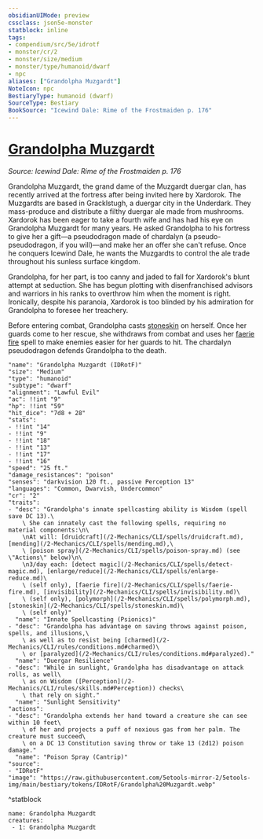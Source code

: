 ```yaml
---
obsidianUIMode: preview
cssclass: json5e-monster
statblock: inline
tags:
- compendium/src/5e/idrotf
- monster/cr/2
- monster/size/medium
- monster/type/humanoid/dwarf
- npc
aliases: ["Grandolpha Muzgardt"]
NoteIcon: npc
BestiaryType: humanoid (dwarf)
SourceType: Bestiary
BookSource: "Icewind Dale: Rime of the Frostmaiden p. 176"
---
```

# [Grandolpha Muzgardt](2-Mechanics/CLI/bestiary/npc/grandolpha-muzgardt-idrotf.md)
*Source: Icewind Dale: Rime of the Frostmaiden p. 176*  

Grandolpha Muzgardt, the grand dame of the Muzgardt duergar clan, has recently arrived at the fortress after being invited here by Xardorok. The Muzgardts are based in Gracklstugh, a duergar city in the Underdark. They mass-produce and distribute a filthy duergar ale made from mushrooms. Xardorok has been eager to take a fourth wife and has had his eye on Grandolpha Muzgardt for many years. He asked Grandolpha to his fortress to give her a gift—a pseudodragon made of chardalyn (a pseudo-pseudodragon, if you will)—and make her an offer she can't refuse. Once he conquers Icewind Dale, he wants the Muzgardts to control the ale trade throughout his sunless surface kingdom.

Grandolpha, for her part, is too canny and jaded to fall for Xardorok's blunt attempt at seduction. She has begun plotting with disenfranchised advisors and warriors in his ranks to overthrow him when the moment is right. Ironically, despite his paranoia, Xardorok is too blinded by his admiration for Grandolpha to foresee her treachery.

Before entering combat, Grandolpha casts [stoneskin](/2-Mechanics/CLI/spells/stoneskin.md) on herself. Once her guards come to her rescue, she withdraws from combat and uses her [faerie fire](/2-Mechanics/CLI/spells/faerie-fire.md) spell to make enemies easier for her guards to hit. The chardalyn pseudodragon defends Grandolpha to the death.

```statblock
"name": "Grandolpha Muzgardt (IDRotF)"
"size": "Medium"
"type": "humanoid"
"subtype": "dwarf"
"alignment": "Lawful Evil"
"ac": !!int "9"
"hp": !!int "59"
"hit_dice": "7d8 + 28"
"stats":
- !!int "14"
- !!int "9"
- !!int "18"
- !!int "13"
- !!int "17"
- !!int "16"
"speed": "25 ft."
"damage_resistances": "poison"
"senses": "darkvision 120 ft., passive Perception 13"
"languages": "Common, Dwarvish, Undercommon"
"cr": "2"
"traits":
- "desc": "Grandolpha's innate spellcasting ability is Wisdom (spell save DC 13).\
    \ She can innately cast the following spells, requiring no material components:\n\
    \nAt will: [druidcraft](/2-Mechanics/CLI/spells/druidcraft.md), [mending](/2-Mechanics/CLI/spells/mending.md),\
    \ [poison spray](/2-Mechanics/CLI/spells/poison-spray.md) (see \"Actions\" below)\n\
    \n3/day each: [detect magic](/2-Mechanics/CLI/spells/detect-magic.md), [enlarge/reduce](/2-Mechanics/CLI/spells/enlarge-reduce.md)\
    \ (self only), [faerie fire](/2-Mechanics/CLI/spells/faerie-fire.md), [invisibility](/2-Mechanics/CLI/spells/invisibility.md)\
    \ (self only), [polymorph](/2-Mechanics/CLI/spells/polymorph.md), [stoneskin](/2-Mechanics/CLI/spells/stoneskin.md)\
    \ (self only)"
  "name": "Innate Spellcasting (Psionics)"
- "desc": "Grandolpha has advantage on saving throws against poison, spells, and illusions,\
    \ as well as to resist being [charmed](/2-Mechanics/CLI/rules/conditions.md#charmed)\
    \ or [paralyzed](/2-Mechanics/CLI/rules/conditions.md#paralyzed)."
  "name": "Duergar Resilience"
- "desc": "While in sunlight, Grandolpha has disadvantage on attack rolls, as well\
    \ as on Wisdom ([Perception](/2-Mechanics/CLI/rules/skills.md#Perception)) checks\
    \ that rely on sight."
  "name": "Sunlight Sensitivity"
"actions":
- "desc": "Grandolpha extends her hand toward a creature she can see within 10 feet\
    \ of her and projects a puff of noxious gas from her palm. The creature must succeed\
    \ on a DC 13 Constitution saving throw or take 13 (2d12) poison damage."
  "name": "Poison Spray (Cantrip)"
"source":
- "IDRotF"
"image": "https://raw.githubusercontent.com/5etools-mirror-2/5etools-img/main/bestiary/tokens/IDRotF/Grandolpha%20Muzgardt.webp"
```
^statblock

```encounter-table
name: Grandolpha Muzgardt
creatures:
 - 1: Grandolpha Muzgardt
```